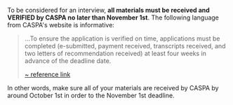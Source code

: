 To be considered for an interview, **all materials must be received and VERIFIED by CASPA no later than November 1st**. The following language from CASPA's website is informative:

> ...To ensure the application is verified on time, applications must be completed (e-submitted, payment received, transcripts received, and two letters of recommendation received) at least four weeks in advance of the deadline date.
>
> <span class="reference">[~ reference link][caspa-deadline-info]</span>

In other words, make sure all of your materials are received by CASPA by around October 1st in order to the November 1st deadline. 

[caspa-deadline-info]: https://portal.caspaonline.org/caspaHelpPages/frequently-asked-questions/school-information/deadlines/